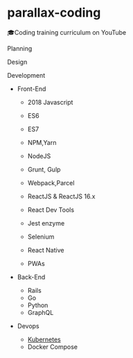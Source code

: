 # parallax-coding
🎓Coding training curriculum on YouTube


Planning


Design


Development
 - Front-End
   - 2018 Javascript
   - ES6
   - ES7
   - NPM,Yarn
   - NodeJS
   - Grunt, Gulp
   - Webpack,Parcel
   
   - ReactJS & ReactJS 16.x
   - React Dev Tools
   - Jest enzyme
   - Selenium
   
   - React Native
   - PWAs
   
 - Back-End
   - Rails
   - Go
   - Python
   - GraphQL
   
 - Devops
   - [Kubernetes](https://github.com/TeddyGhim/parallax-coding/blob/master/devops/kubernetes/README.md)
   - Docker Compose




